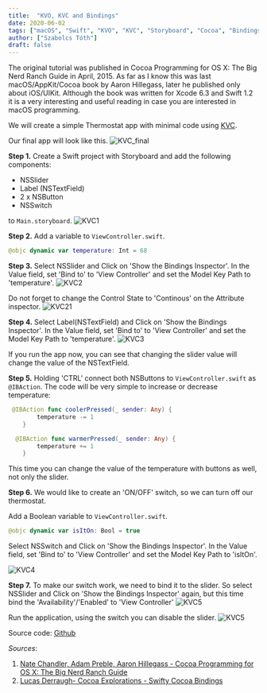 ```yaml
---
title:  "KVO, KVC and Bindings"
date: 2020-06-02
tags: ["macOS", "Swift", "KVO", "KVC", "Storyboard", "Cocoa", "Bindings"]
author: ["Szabolcs Tóth"]
draft: false
---
```


The original tutorial was published in Cocoa Programming for OS X: The Big Nerd Ranch Guide in April, 2015. As far as I know this was last macOS/AppKit/Cocoa book by Aaron Hillegass, later he published only about iOS/UIKit. Although the book was written for Xcode 6.3 and Swift 1.2 it is a very interesting and useful reading in case you are interested in macOS programming.

We will create a simple Thermostat app with minimal code using [KVC](https://developer.apple.com/library/archive/documentation/General/Conceptual/DevPedia-CocoaCore/KeyValueCoding.html).

Our final app will look like this.
![KVC_final](/images/KVC.png)

**Step 1.**
Create a Swift project with Storyboard and add the following components:
- NSSlider
- Label (NSTextField)
- 2 x NSButton
- NSSwitch

 to ```Main.storyboard```.
![KVC1](/images/KVC1.png)

**Step 2.**
Add a variable to ```ViewController.swift```.
```swift
@objc dynamic var temperature: Int = 68
```

**Step 3.**
Select NSSlider and Click on 'Show the Bindings Inspector'.
In the Value field, set 'Bind to' to 'View Controller' and set the Model Key Path to 'temperature'.
![KVC2](/images/KVC2.png)

Do not forget to change the Control State to 'Continous' on the Attribute inspector.
![KVC21](/images/KVC21.png)

**Step 4.**
Select Label(NSTextField) and Click on 'Show the Bindings Inspector'.
In the Value field, set 'Bind to' to 'View Controller' and set the Model Key Path to 'temperature'.
![KVC3](/images/KVC3.png)

If you run the app now, you can see that changing the slider value will change the value of the NSTextField.

**Step 5.**
Holding 'CTRL' connect both NSButtons to ```ViewController.swift``` as ```@IBAction```.
The code will be very simple to increase or decrease temperature:
```swift
 @IBAction func coolerPressed(_ sender: Any) {
        temperature -= 1
    }
 ```

```swift
  @IBAction func warmerPressed(_ sender: Any) {
        temperature += 1
    }
```

This time you can change the value of the temperature with buttons as well, not only the slider.

**Step 6.**
We would like to create an 'ON/OFF' switch, so we can turn off our thermostat.

Add a Boolean variable to ```ViewController.swift```.

```swift
@objc dynamic var isItOn: Bool = true
```

Select NSSwitch and Click on 'Show the Bindings Inspector'.
In the Value field, set 'Bind to' to 'View Controller' and set the Model Key Path to 'isItOn'.

![KVC4](/images/KVC4.png)

**Step 7.**
To make our switch work, we need to bind it to the slider. So select NSSlider and Click on 'Show the Bindings Inspector' again, but this time bind the 'Availability'/'Enabled' to 'View Controller'
![KVC5](/images/KVC5.png)

Run the application, using the switch you can disable the slider.
![KVC5](/images/KVC6.png)

Source code: [Github](https://github.com/kicsipixel/Cocoa-Samples/tree/master/KVC)

_Sources_:
1. [Nate Chandler, Adam Preble, Aaron Hillegass - Cocoa Programming for OS X: The Big Nerd Ranch Guide](https://www.oreilly.com/library/view/cocoa-programming-for/9780134077130)
2. [Lucas Derraugh- Cocoa Explorations - Swifty Cocoa Bindings](https://www.youtube.com/watch?v=7prw9BH1bRo)

